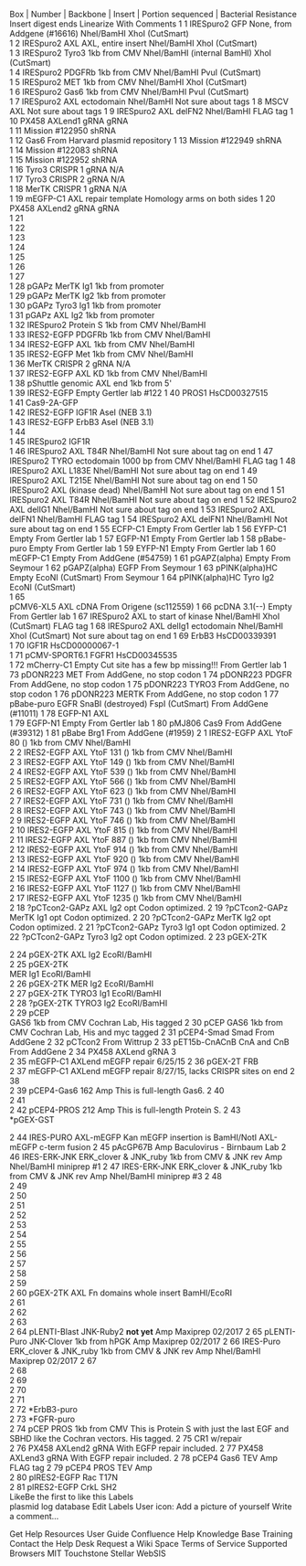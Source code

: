 
Box | Number | Backbone | Insert | Portion sequenced | Bacterial Resistance
Insert digest ends
Linearize With
Comments
1	1	IRESpuro2	GFP	None, from Addgene (#16616)	 	NheI/BamHI	XhoI (CutSmart)	 
1	2	IRESpuro2	AXL	AXL, entire insert	 	NheI/BamHI	XhoI (CutSmart)	 
1	3	IRESpuro2	Tyro3	1kb from CMV	 	NheI/BamHI (internal BamHI)	XhoI (CutSmart)	 
1	4	IRESpuro2	PDGFRb	1kb from CMV	 	NheI/BamHI	PvuI (CutSmart)	 
1	5	IRESpuro2	MET	1kb from CMV	 	NheI/BamHI	XhoI (CutSmart)	 
1	6	IRESpuro2	Gas6	1kb from CMV	 	NheI/BamHI	PvuI (CutSmart)	 
1	7	IRESpuro2	AXL ectodomain	 	 	NheI/BamHI	 	Not sure about tags
1	8	MSCV	AXL	 	 	 	 	Not sure about tags
1	9	IRESpuro2	AXL delFN2	 	 	NheI/BamHI	 	FLAG tag
1	10	PX458	AXLend1 gRNA	gRNA	 	 	 	 
1	11	 	Mission #122950 shRNA	 	 	 	 	 
1	12	 	Gas6	 	 	 	 	From Harvard plasmid repository
1	13	 	Mission #122949 shRNA	 	 	 	 	 
1	14	 	Mission #122083 shRNA	 	 	 	 	 
1	15	 	Mission #122952 shRNA	 	 	 	 	 
1	16	 	Tyro3 CRISPR 1	gRNA	 	N/A	 	 
1	17	 	Tyro3 CRISPR 2	gRNA	 	N/A	 	 
1	18	 	MerTK CRISPR 1	gRNA	 	N/A	 	 
1	19	mEGFP-C1	AXL repair template	 	 	 	 	Homology arms on both sides
1	20	PX458	AXLend2 gRNA	gRNA	 	 	 	 
1	21	 	 	 	 	 	 	 
1	22	 	 	 	 	 	 	 
1	23	 	 	 	 	 	 	 
1	24	 	 	 	 	 	 	 
1	25	 	 	 	 	 	 	 
1	26	 	 	 	 	 	 	 
1	27	 	 	 	 	 	 	 
1	28	pGAPz	MerTK Ig1	1kb from promoter	 	 	 	 
1	29	pGAPz	MerTK Ig2	1kb from promoter	 	 	 	 
1	30	pGAPz	Tyro3 Ig1	1kb from promoter	 	 	 	 
1	31	pGAPz	AXL Ig2	1kb from promoter	 	 	 	 
1	32	IRESpuro2	Protein S	1kb from CMV	 	NheI/BamHI	 	 
1	33	IRES2-EGFP	PDGFRb	1kb from CMV	 	NheI/BamHI	 	 
1	34	IRES2-EGFP	AXL	1kb from CMV	 	NheI/BamHI	 	 
1	35	IRES2-EGFP	Met	1kb from CMV	 	NheI/BamHI	 	 
1	36	 	MerTK CRISPR 2	gRNA	 	N/A	 	 
1	37	IRES2-EGFP	AXL KD	1kb from CMV	 	NheI/BamHI	 	 
1	38	pShuttle	genomic AXL end	1kb from 5'	 	 	 	 
1	39	IRES2-EGFP	Empty	 	 	 	 	Gertler lab #122
1	40	 	PROS1	HsCD00327515	 	 	 	 
1	41	 	Cas9-2A-GFP	 	 	 	 	 
1	42	IRES2-EGFP	IGF1R	 	 	 	AseI (NEB 3.1)	 
1	43	IRES2-EGFP	ErbB3	 	 	 	AseI (NEB 3.1)	 
1	44	 	 	 	 	 	 	 
1	45	IRESpuro2	IGF1R	 	 	 	 	 
1	46	IRESpuro2	AXL T84R	 	 	NheI/BamHI	 	Not sure about tag on end
1	47	IRESpuro2	TYRO ectodomain	1000 bp from CMV	 	NheI/BamHI	 	FLAG tag
1	48	IRESpuro2	AXL L183E	 	 	NheI/BamHI	 	Not sure about tag on end
1	49	IRESpuro2	AXL T215E	 	 	NheI/BamHI	 	Not sure about tag on end
1	50	IRESpuro2	AXL (kinase dead)	 	 	NheI/BamHI	 	Not sure about tag on end
1	51	IRESpuro2	AXL T84R	 	 	NheI/BamHI	 	Not sure about tag on end
1	52	IRESpuro2	AXL delIG1	 	 	NheI/BamHI	 	Not sure about tag on end
1	53	IRESpuro2	AXL delFN1	 	 	NheI/BamHI	 	FLAG tag
1	54	IRESpuro2	AXL delFN1	 	 	NheI/BamHI	 	Not sure about tag on end
1	55	ECFP-C1	Empty	 	 	 	 	From Gertler lab
1	56	EYFP-C1	Empty	 	 	 	 	From Gertler lab
1	57	EGFP-N1	Empty	 	 	 	 	From Gertler lab
1	58	pBabe-puro	Empty	 	 	 	 	From Gertler lab
1	59	EYFP-N1	Empty	 	 	 	 	From Gertler lab
1	60	mEGFP-C1	Empty	 	 	 	 	From AddGene (#54759)
1	61	pGAPZ(alpha)	Empty	 	 	 	 	From Seymour
1	62	pGAPZ(alpha)	EGFP	 	 	 	 	From Seymour
1	63	pPINK(alpha)HC	Empty	 	 	 	EcoNI (CutSmart)	From Seymour
1	64	pPINK(alpha)HC	Tyro Ig2	 	 	 	EcoNI (CutSmart)	 
1	65	
pCMV6-XL5
AXL cDNA	 	 	 	 	From Origene (sc112559)
1	66	pcDNA 3.1(--)	Empty	 	 	 	 	From Gertler lab
1	67	IRESpuro2	AXL to start of kinase	 	 	NheI/BamHI	XhoI (CutSmart)	FLAG tag
1	68	IRESpuro2	AXL delIg1 ectodomain	 	 	NheI/BamHI	XhoI (CutSmart)	Not sure about tag on end
1	69	 	ErbB3	HsCD00339391	 	 	 	 
1	70	 	IGF1R	HsCD00000067-1	 	 	 	 
1	71	pCMV-SPORT6.1	FGFR1	HsCD00345535	 	 	 	 
1	72	mCherry-C1	Empty	 	 	 	 	Cut site has a few bp missing!!! From Gertler lab
1	73	pDONR223	MET	 	 	 	 	From AddGene, no stop codon
1	74	pDONR223	PDGFR	 	 	 	 	From AddGene, no stop codon
1	75	pDONR223	TYRO3	 	 	 	 	From AddGene, no stop codon
1	76	pDONR223	MERTK	 	 	 	 	From AddGene, no stop codon
1	77	pBabe-puro	EGFR	 	 	SnaBI (destroyed)	FspI (CutSmart)	From AddGene (#11011)
1	78	EGFP-N1	AXL	 	 	 	 	 
1	79	EGFP-N1	Empty	 	 	 	 	From Gertler lab
1	80	pMJ806	Cas9	 	 	 	 	From AddGene (#39312)
1	81	pBabe	Brg1	 	 	 	 	From AddGene (#1959)
2	1	IRES2-EGFP	AXL YtoF 80 ()	1kb from CMV	 	NheI/BamHI	 	 
2	2	IRES2-EGFP	AXL YtoF 131 ()	1kb from CMV	 	NheI/BamHI	 	 
2	3	IRES2-EGFP	AXL YtoF 149 ()	1kb from CMV	 	NheI/BamHI	 	 
2	4	IRES2-EGFP	AXL YtoF 539 ()	1kb from CMV	 	NheI/BamHI	 	 
2	5	IRES2-EGFP	AXL YtoF 566 ()	1kb from CMV	 	NheI/BamHI	 	 
2	6	IRES2-EGFP	AXL YtoF 623 ()	1kb from CMV	 	NheI/BamHI	 	 
2	7	IRES2-EGFP	AXL YtoF 731 ()	1kb from CMV	 	NheI/BamHI	 	 
2	8	IRES2-EGFP	AXL YtoF 743 ()	1kb from CMV	 	NheI/BamHI	 	 
2	9	IRES2-EGFP	AXL YtoF 746 ()	1kb from CMV	 	NheI/BamHI	 	 
2	10	IRES2-EGFP	AXL YtoF 815 ()	1kb from CMV	 	NheI/BamHI	 	 
2	11	IRES2-EGFP	AXL YtoF 887 ()	1kb from CMV	 	NheI/BamHI	 	 
2	12	IRES2-EGFP	AXL YtoF 914 ()	1kb from CMV	 	NheI/BamHI	 	 
2	13	IRES2-EGFP	AXL YtoF 920 ()	1kb from CMV	 	NheI/BamHI	 	 
2	14	IRES2-EGFP	AXL YtoF 974 ()	1kb from CMV	 	NheI/BamHI	 	 
2	15	IRES2-EGFP	AXL YtoF 1100 ()	1kb from CMV	 	NheI/BamHI	 	 
2	16	IRES2-EGFP	AXL YtoF 1127 ()	1kb from CMV	 	NheI/BamHI	 	 
2	17	IRES2-EGFP	AXL YtoF 1235 ()	1kb from CMV	 	NheI/BamHI	 	 
2	18	?pCTcon2-GAPz	AXL Ig2 opt	 	 	 	 	Codon optimized.
2	19	?pCTcon2-GAPz	MerTK Ig1 opt	 	 	 	 	Codon optimized.
2	20	?pCTcon2-GAPz	MerTK Ig2 opt	 	 	 	 	Codon optimized.
2	21	?pCTcon2-GAPz	Tyro3 Ig1 opt	 	 	 	 	Codon optimized.
2	22	?pCTcon2-GAPz	Tyro3 Ig2 opt	 	 	 	 	Codon optimized.
2	23	pGEX-2TK	
 
 	 	 	 	 
2	24	pGEX-2TK	AXL Ig2	 	 	EcoRI/BamHI	 	 
2	25	pGEX-2TK	
MER Ig1
 	 	EcoRI/BamHI	 	 
2	26	pGEX-2TK	MER Ig2	 	 	EcoRI/BamHI	 	 
2	27	pGEX-2TK	TYRO3 Ig1	 	 	EcoRI/BamHI	 	 
2	28	?pGEX-2TK	TYRO3 Ig2	 	 	EcoRI/BamHI	 	 
2	29	pCEP	
GAS6
1kb from CMV	 	 	 	Cochran Lab, His tagged
2	30	pCEP	GAS6	1kb from CMV	 	 	 	Cochran Lab, His and myc tagged
2	31	pCEP4-Smad	Smad	 	 	 	 	From AddGene
2	32	pCTcon2	 	 	 	 	 	From Wittrup
2	33	pET15b-CnACnB	CnA and CnB	 	 	 	 	From AddGene
2	34	PX458	AXLend gRNA 3	 	 	 	 	 
2	35	mEGFP-C1	AXLend mEGFP repair	 	 	 	 	6/25/15
2	36	pGEX-2T	FRB	 	 	 	 	 
2	37	mEGFP-C1	AXLend mEGFP repair	 	 	 	 	8/27/15, lacks CRISPR sites on end
2	38	 	 	 	 	 	 	 
2	39	pCEP4-Gas6	162	 	Amp	 	 	This is full-length Gas6.
2	40	 	 	 	 	 	 	 
2	41	 	 	 	 	 	 	 
2	42	pCEP4-PROS	212	 	Amp	 	 	This is full-length Protein S.
2	43	
*pGEX-GST
 	 	 	 	 	 
2	44	IRES-PURO	AXL-mEGFP	 	Kan	mEGFP insertion is BamHI/NotI	 	AXL-mEGFP c-term fusion
2	45	pAcGP67B	 	 	Amp	 	 	Baculovirus - Birnbaum Lab
2	46	IRES-ERK-JNK	ERK_clover & JNK_ruby	1kb from CMV & JNK rev	Amp	NheI/BamHI	 	miniprep #1
2	47	IRES-ERK-JNK	ERK_clover & JNK_ruby	1kb from CMV & JNK rev	Amp	NheI/BamHI	 	miniprep #3
2	48	 	 	 	 	 	 	 
2	49	 	 	 	 	 	 	 
2	50	 	 	 	 	 	 	 
2	51	 	 	 	 	 	 	 
2	52	 	 	 	 	 	 	 
2	53	 	 	 	 	 	 	 
2	54	 	 	 	 	 	 	 
2	55	 	 	 	 	 	 	 
2	56	 	 	 	 	 	 	 
2	57	 	 	 	 	 	 	 
2	58	 	 	 	 	 	 	 
2	59	 	 	 	 	 	 	 
2	60	pGEX-2TK	AXL Fn domains	whole insert	 	BamHI/EcoRI	 	 
2	61	 	 	 	 	 	 	 
2	62	 	 	 	 	 	 	 
2	63	 	 	 	 	 	 	 
2	64	pLENTI-Blast	JNK-Ruby2	****not yet****	Amp	 	 	Maxiprep 02/2017
2	65	pLENTI-Puro	JNK-Clover	1kb from hPGK	Amp	 	 	Maxiprep 02/2017
2	66	IRES-Puro	ERK_clover & JNK_ruby	1kb from CMV & JNK rev	Amp	NheI/BamHI	 	Maxiprep 02/2017
2	67	 	 	 	 	 	 	 
2	68	 	 	 	 	 	 	 
2	69	 	 	 	 	 	 	 
2	70	 	 	 	 	 	 	 
2	71	 	 	 	 	 	 	 
2	72	*ErbB3-puro	 	 	 	 	 	 
2	73	*FGFR-puro	 	 	 	 	 	 
2	74	pCEP	PROS	1kb from CMV	 	 	 	This is Protein S with just the last EGF and SBHD like the Cochran vectors. His tagged.
2	75	 	CR1 w/repair	 	 	 	 	 
2	76	PX458	AXLend2 gRNA	 	 	 	 	With EGFP repair included.
2	77	PX458	AXLend3 gRNA	 	 	 	 	With EGFP repair included.
2	78	pCEP4	Gas6 TEV	 	Amp	 	 	FLAG tag
2	79	pCEP4	PROS TEV	 	Amp	 	 	 
2	80	pIRES2-EGFP	Rac T17N	 	 	 	 	 
2	81	pIRES2-EGFP	CrkL SH2	 	 	 	 	 
LikeBe the first to like this	Labels	
plasmid log database Edit Labels
User icon: Add a picture of yourself
Write a comment…

Get Help
Resources
User Guide
Confluence Help
Knowledge Base
Training
Contact the Help Desk
Request a Wiki Space
Terms of Service
Supported Browsers
MIT Touchstone
Stellar
WebSIS
